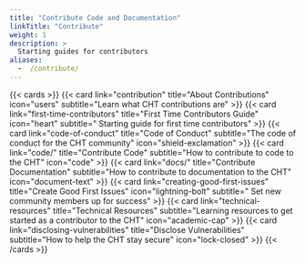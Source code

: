 ```yaml
---
title: "Contribute Code and Documentation"
linkTitle: "Contribute"
weight: 1
description: >
  Starting guides for contributors
aliases:
  -  /contribute/
---
```


{{< cards >}}
  {{< card link="contribution" title="About Contributions" icon="users" subtitle="Learn what CHT contributions are" >}}
  {{< card link="first-time-contributors" title="First Time Contributors Guide" icon="heart" subtitle=" Starting guide for first time contributors" >}}
  {{< card link="code-of-conduct" title="Code of Conduct" subtitle="The code of conduct for the CHT community" icon="shield-exclamation" >}}
  {{< card link="code/" title="Contribute Code" subtitle="How to contribute to code to the CHT" icon="code" >}}
  {{< card link="docs/" title="Contribute Documentation" subtitle="How to contribute to documentation to the CHT" icon="document-text" >}}
  {{< card link="creating-good-first-issues" title="Create Good First Issues" icon="lightning-bolt" subtitle=" Set new community members up for success" >}}
  {{< card link="technical-resources" title="Technical Resources" subtitle="Learning resources to get started as a contributor to the CHT" icon="academic-cap" >}}
  {{< card link="disclosing-vulnerabilities" title="Disclose Vulnerabilities" subtitle="How to help the CHT stay secure" icon="lock-closed" >}}
{{< /cards >}}

